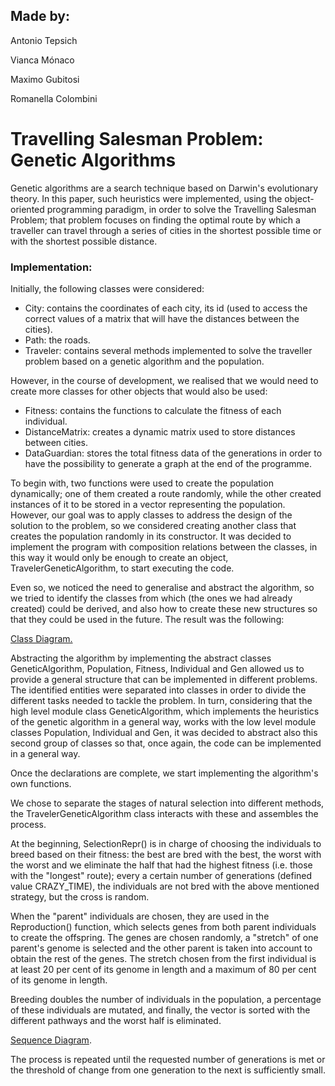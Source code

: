## Made by: ##

Antonio Tepsich

Vianca Mónaco 

Maximo Gubitosi

Romanella Colombini

# Travelling Salesman Problem: Genetic Algorithms #

Genetic algorithms are a search technique based on Darwin's evolutionary theory. In this paper, such heuristics were implemented, using the object-oriented programming paradigm, in order to solve the Travelling Salesman Problem; that problem focuses on finding the optimal route by which a traveller can travel through a series of cities in the shortest possible time or with the shortest possible distance.

### Implementation: ###

Initially, the following classes were considered:

- City: contains the coordinates of each city, its id (used to access the correct values of a matrix that will have the distances between the cities).
- Path: the roads.
- Traveler: contains several methods implemented to solve the traveller problem based on a genetic algorithm and the population.

However, in the course of development, we realised that we would need to create more classes for other objects that would also be used:

- Fitness: contains the functions to calculate the fitness of each individual.
- DistanceMatrix: creates a dynamic matrix used to store distances between cities.
- DataGuardian: stores the total fitness data of the generations in order to have the possibility to generate a graph at the end of the programme.

To begin with, two functions were used to create the population dynamically; one of them created a route randomly, while the other created instances of it to be stored in a vector representing the population. However, our goal was to apply classes to address the design of the solution to the problem, so we considered creating another class that creates the population randomly in its constructor. It was decided to implement the program with composition relations between the classes, in this way it would only be enough to create an object, TravelerGeneticAlgorithm, to start executing the code.

Even so, we noticed the need to generalise and abstract the algorithm, so we tried to identify the classes from which (the ones we had already created) could be derived, and also how to create these new structures so that they could be used in the future. The result was the following:


[Class Diagram.](https://viewer.diagrams.net/?highlight=0000ff&edit=_blank&layers=1&nav=1&title=UMLCLASES.drawio#R7V1rc9o4F%2F41zKSdCeM78BGSNtvd9n3TJN12P2UU7IC3xqK2SUJ%2F%2FUq25IskXyAWEPBOZ4OFLMs6R0fPec6R6OkXi5erACznX6DteD1NsV96%2BmVP01R1aKE%2FuGSdlFiqnhTMAtcmlbKCW%2Fe3kxTqCildubYTFipGEHqRuywWTqHvO9OoUAaCAD4Xqz1Cr%2FjUJZg5XMHtFHh86XfXjuZJqaYoSvbFH447m0fsNwtAa5OCcA5s%2BJwr0j%2F09IsAwij5tHi5cDw8enRgvn9af%2Fc%2B%2F7Su%2Fvwa%2FgLfJn%2Fd%2Fe%2Fv86Sxj5vckr5D4PjR1k3%2F%2Fvn48Y%2B%2FjX9%2FLK8%2Ffn1WrsYPf56TW5Qn4K3IgF05vhO507E3g4EbzRfk3aM1HdHw2V14wEdXk0foR7fkGzQcE%2BC5Mx99nqJ%2BOgEqeHIC1BbwxuSLCC5R6XTuevZnsIYr%2FDZhBKY%2F6dVkjp76GzULPPSVigrQ10FE9EqzCjVu8Z2oWEGlgROiOtd0iNS06DMII1JnCj0PLEP3Ie4wrrIAwcz1JzCK4II2BFe%2B7djkKpV5fBEF8GeqRvj%2BhoIhAsSj4bzk9JII6sqBCycK1qgK%2BTbVOTLrVHr9nOmwOiRl87z6qqQQkHkzS9tOH3eD5hnwZ2gQsufpzPMMwfMs0fOs4uOAhwTvg8iZ4GEM8wqJPuReNSuK1XQDlVU5le1p%2BhIuVx6IXOjfo%2B96%2Bhj9%2Fzote88pMZJDlFNYz3mMStU1XIKp688%2Bx3UujazkhowDLoLo3kcvVpW5a9uOH6tSBCKQaBvWnyV0%2FSgeKHOC%2FqHhvFD6Zs9EHbpA12p2jf7h6kF0AX2kdcCN1ctBqvzsYHUWKF7l9K5XvHVRnrV6ZpWrWUHgm0rXEEiXkZ3nxsZnHi0yG8FOzBrBLpCIcHNUkndY0JfnKidtnZe2LpCsBx4c7xqGLtY2VBYkdRmJ70uoptZMqMMWZHpjf3W9bwv7xvg9mZyffxoM5%2Beqyi8zPW1y5UTZFD17J5i0loeH5SEoyN%2F6tYLx2ALbRmJJblOWL%2FG8n8QLNzbquXJ6B%2Fo0S%2F5OaNsuLbv2wPoMSwRNRYR24AoJl3QpjGz8QR9HqyU2mhZYYLPgkSbl9DF96BOy1jAoPjXpXloW3%2FA%2B7jkp8R%2FCpbCRtLN0JPLNoqX%2FPddo%2FpI2gLTAzTWxOyndOMvg1vHQ22CVQeLCInqCSPsOoWfQXiUd%2B%2BTb7pNrr4AnkkpVX3fR%2BaRhZNV8WpbrL9H5%2FJjm1WVyi8wTQg%2BZEOpu%2BLKKQKOK35Y2wg2f%2FEd4xkq1oLB07PIvIB5S8ZqfWzearhIxkixdyLFZB6sIhglIzRakC%2BihSadf%2BjBesErMdlOLX2rerYbYUDUrsOGrFm2LM%2B93AXhCKhJs600onTfRojehFtG9YQo0ZtCeN6Ey3oQ%2BPFxvYsCp7jlmLVIn4hLhvKsVCGwXnK4bYTXWuAo3QqhgstyIUedGtC5UkRshEqo8N0Lk%2Bh85cuchkKjZxshdJhZOAFmrrTfB%2ByIc%2BAZfc3PnQfTiEjonbUzrvY62RdjUeWn7uXU%2BUNvPq3ClOL05GifJ2thJEi1e8pwkVavHJI5vj3HQC109eBC7IxNURPwVVUkuP7r4wU0ciqL34dgzh%2FpXjvcAnz9kBZO4AH1BxbuxOxLCVTB16vEG7kUl2hA5CYGDOcGnYkyvwim5hjEgSB0gpeiQaIpebCLpPLkrH0NjGtKZhnSd0RbkXs4wrck0hIQK1rlqZG6Udph7zqgQ20MfkhbbDazwvlDGxjZ13LswYIuOu6kMC2ogDAOKHGnDrADh5Y67aRbV7qDDgEOBOcVxwPtfK%2BBHbrQmPgAS%2Fj2aWqiHupqsoYVooT7mAXtWNVk0C5DMSvF1ocXwfub4ONNB0B51OOgNBK7PmGL09xF36KMboZZC5hERcha9%2B8fkuyzKST2K02QmUpv1KmpCpNKqZkgCAprekRPty1UVkZoiwVry%2BAmRYJPJj%2ByHEObjaXpOBIlncyzLRjGbNID6lZg76lykBq8mUBJ3qVgqsZdMmLfURu65t%2FWkymH0MxnVEIdXwm5M2xtTsvTSIc2txIfTxzsMBJiOprzigXTztmiaEpvUkLzbeTepbXoLE6gIRfPz6EBHl9iotzC2AuMkIOz23mVC74nMwGH18w5eO8G0noLcecfGto3m0Vk1Ab1RN7m8nXb6nWu2SCLX5TyJe7llekwpj3Mw3G%2FiLpT7fJQsqOUxjDbYX7FzYHLOAU2S2ZxlO%2BH0mBr1KCfeylk2Jj3GahorsCoYgreXHSPWWp4TPjWuos4eVcz2V%2BfHyKMqROxpSZzyTUYIt5GKbjSTChv0aVEsDfKWDjBGyMT0trfIEmJ%2F5sgsWnedmVRNY3%2FmyOgP1EJb5oBpq6XwH9dnq%2BXwn1D5aHApp3wZQm6KTE44%2Ftc%2BMhmy8ThB%2FC%2FN0S3i2K3if4e6DVCsrsKNgDPHTwKA9%2BXhP1QHLoA49JcnAkSBvjT%2Bpo9Tzk3w9RI5viV1jjJQt9VynNtF3RAkCZW9Coa%2Fbjmmq2%2BHflsV7KihFZOGfoURWEyt4wVGHEcrbFXiAwVF%2Fr2kcsqG1d5wFVuo8sBOs4hKceMWebuMimf4LrY2fcMso7qmdvx6zWqT99v0xSqb5TizqqzLHe0TLCEHy1KWT2WP21ZGg6fwhEajnQROcQ%2F5zenX%2BJCQjrTbAzQ2ilC18Z62UYV6HAlpR5%2FZwZYNLZCxKR7dLWmnichYUVzoiBaFapHsn7HTRETqITN2aMCD9Q98c18f0ut%2FcNN9RVNpweULbT6%2BWuevEM5z0ejh5esyc2m35ACZjQOV627CrtUD%2B53wikNmRdh6T8GIXVrYFaolUrHsOZJJRZ7RVvp9KvpsjrCWpsZCPRBAkiwaE4RyZvG0YCxPDL%2FIPNNSVSVnzZGn9dLDttpHKarCaok27FvGQDGHQ003Ncrztm%2BX6HNz404cuqZwtWNy21QEg8GrjanctOIRU7l6x7NthY70dghUaYBVL0%2BIz2c2XQBvStmmzSkhnj%2FJ0e6VZE%2BWDxaGSENoF%2Fi0sOo9Nm8RV9dojgBXi6l3abha57kWmi614TrW0S6trmMWgyIbnz613Tr2pogXnc%2FxO4%2BJ4ihwX7Ite5cu0h1%2F6nyJy4%2F1VKHt7NLmFIy040nFHey4NRmC3fsRpbqQW3sFMuGBRowmjhBKVEu26fogj6LT3xpF15NNqJWJTAJNphpsDpO6JU%2BmsqcTcMn6LRFl3IPoaRxymTKDZ2yQVWmKcju2pk2Uq3ZsTYWiCk%2FecO04oY4kzRzP8ma0w7HIW94MUR5kh0hfK1izqWClZR8aIlYUZ4d9suNY78nNtaZ5gxLnGk9oXuCThjoqah%2BLdEdFVWgqz59iKurlnkk%2FpXnp%2BMv1fRO6%2BxRpKaMkr2BDWkriWsEzjx0IeL1gm1oUabSUIaIbMQb4cfaOi3OxWeT%2FnB0n41QnNMFm%2F90yTkaDXdOnxTiViUwG46S2xjhpu2Kc2AftiHHic7OKoakO1x5CqpA5aOj3pFbuiMknOlFKQqw5%2FPpesA8KV8W%2FKZunqrg6SFWOlMoabYpid5z0YXZUlgzBDvdOZdHwLgdji%2BtNcXOkaAInd92gKdxsmyaaPGzFk5nPjYMWEic0z5flf1Crwxf7wBcMbTYQ0Fia8KcxTgFeiGkzzFQBz8NHvN%2FnToDo1ezNLvm1p%2BOxQObGvJhQs%2BR54mbHi8kQrCg4JhSsPEQhJMbGtv3%2FZKpeOf4GBxggpMDf9054QEw3vSvjcTue3jzRxm8tyzFtcBkHGXKyyHFuGkUEtDaCKAvo23dzfMpDASyoBi0gDJ3KkG5oVs7hDPrAyzNvTTe19V5Dx5Uu%2FJStoxxTrw22zWB%2FWknLTknb%2BIQ1lW2L2R7XEt1mcJvy0j6Xda3%2BFkkcnckn2%2FAazpsYbjtl0VA0P9mXtzmPSOMZEyO0O0WwKwvNGgPmJ5JGw75lcnZJ361Z4onVYzBL2dbxXm7fuNIf6r3dbxtvsBl8D%2BbQssrVcVNzONTq2yqxiK2ZH4unW9XeB62HXMGx1QTrnIwhGjKLl2odgCGyeEK1SnxvzyS9IaSkKgzx8hrbwGcoj0ZSsJKqDHXhg8p7pphVN0jCSRbPNHaGqiRv7iAtFU%2B8fQv5rBXeQjFmyQbhPB5ClbVeBLukFwl2GRjGQYKXJMl%2BNwkT3NkUSCHokQwbGyadtXKCxqSjFp71a1eZXtwoxcHoc6JKpjUg15km4Yt17mLnZyeZJSnVdKVT%2BtqAnismQ7d0JrPFUpQtFUtjFMtgwxGtJeMwD7L0imSc7HbaPnx8DB1Jes3TXXKMJFILBS3jBUupJOp9cJZSLyEpcxquDCp%2B9LVtj88Y9Uf5%2FxgKvLG%2BG%2BzP0shR9zT8V3xMObwTd6t82o6q6u9zMh07SdMvTuCaySt9npYFE2T6XNrI6LM%2FpaH2t%2FS5%2BMYG7FnDG8%2FJ1rV6IPL4O%2B8nJ8QSEbbv%2BaDLAOIDwTMBB2A5%2FwJtB9f4Dw%3D%3D)

Abstracting the algorithm by implementing the abstract classes GeneticAlgorithm, Population, Fitness, Individual and Gen allowed us to provide a general structure that can be implemented in different problems. The identified entities were separated into classes in order to divide the different tasks needed to tackle the problem. In turn, considering that the high level module class GeneticAlgorithm, which implements the heuristics of the genetic algorithm in a general way, works with the low level module classes Population, Individual and Gen, it was decided to abstract also this second group of classes so that, once again, the code can be implemented in a general way.

Once the declarations are complete, we start implementing the algorithm's own functions.

We chose to separate the stages of natural selection into different methods, the TravelerGeneticAlgorithm class interacts with these and assembles the process.

At the beginning, SelectionRepr() is in charge of choosing the individuals to breed based on their fitness: the best are bred with the best, the worst with the worst and we eliminate the half that had the highest fitness (i.e. those with the "longest" route); every a certain number of generations (defined value CRAZY_TIME), the individuals are not bred with the above mentioned strategy, but the cross is random.

When the "parent" individuals are chosen, they are used in the Reproduction() function, which selects genes from both parent individuals to create the offspring. The genes are chosen randomly, a "stretch" of one parent's genome is selected and the other parent is taken into account to obtain the rest of the genes. The stretch chosen from the first individual is at least 20 per cent of its genome in length and a maximum of 80 per cent of its genome in length.


Breeding doubles the number of individuals in the population, a percentage of these individuals are mutated, and finally, the vector is sorted with the different pathways and the worst half is eliminated.

[Sequence Diagram](https://viewer.diagrams.net/?highlight=0000ff&edit=_blank&layers=1&nav=1&title=secuencia.drawio#R5Vtbb9s2FP41BroCMSRRNz86SZt1aLeiydD1qWAk2iZKiwJFJfF%2B%2FUiJupK2FcdyLutDYR5RFPWdy3fOETMBF%2BuHKwbT1RcaIzJxrPhhAi4njhOEofhfCjalwLfcUrBkOC5FdiO4xv8iJbSUNMcxyjoTOaWE47QrjGiSoIh3ZJAxet%2BdtqCk%2B9QULpEmuI4g0aXfccxXpTT0rEb%2BO8LLVfVk21JX1rCarATZCsb0viUCHybgglHKy1%2FrhwtEJHYVLuV9H7dcrTfGUMKH3PAHnn%2FO3QwQwvCfZ%2FDnF%2Bf7zZmtlrmDJFdvrHbLNxUEjOZJjOQq9gSc368wR9cpjOTVe6FzIVvxNVGX4W1GSc7RnEVKmYW0GblimHFGf9V4yglqF4hx9LD1%2FewaNWFtiK4RZxsxRd3g2cqylKUBoIC%2Fb%2FTmhEq2auls5ilzUaayrJdu0BQ%2FFKCPANd9M9jabhdbO%2FBOhy1I8vOPD2wWbT5bafLX9xsHXp3pdgvJkjLMV%2BsJmN8weIcIYlcoQRxH8%2FpSH3%2FhlKn8ma%2FJZ7xABCdidJ4ihsU2ERNXiBJ%2FbWTnIthwKGRMIRxRQmCa4dtiWUtIGIpyluE79A1lpXIKaa1tOaoDgrVDbZqODJrcqja%2Fq7XQ4BCWQWnuzBpJa85%2Bj0gpTnjxXO984l32tEEZX9ElTSBp6%2BOJuO40sMFgz%2FwO2L7uIbYBaxCO5SFAwzolcPPuNw1x%2BYpYMN6c4GUiRLeUc7ousIOMzyWJSuTFQkKGkriS3BIa%2FaqmqRAUHht%2FsfYS7ZqnLAjFHR7XtcQQgVw4ZDdDMICubv0q7bDRLjBrt1ogozmLkLqnp7h6E4frcgCTvFq%2FsS17X5QyOY7tjBWkPB1sMP9K01waEE3%2BZxziBl0ScQxplW1iEWCNpSD%2F9XiD92i4vQ7awUBnOAZjmwuE%2FVi3KCEiMMtw1E1b0QPm%2F7R%2B%2F5CgTi3HVePLB4VyMdi0Bi3tFDJjqDfadxmP99GGroUWzp4B50r2RDKp0%2BcqnfbAIDrZv5Afdhcq6VNbSOgLblrTlLts3%2FDMvOGt%2B%2BrPV%2FtqLLHcwaEkaTRVPeH5hlJ2LeqASMbtd0tRDLAyhIO5XCzhejIk3JT3qi6VFkXCxoo40c%2BX1jiO5e0iYIs4DZsArgchmHOaNaVbGVYuKKHSwhNaEMeWiPGocm3WK9c8QxgJDPZ9DE416kbnVEJpKiTv8oRjeTtfIfmOLZq1CqTEwsIwrZjmAtj4rSosGFBfg1MqbADHtiA%2FhG7HaVQETjdbcYYRqDsWjoExKNE4j5SRv%2FuUxPgOxzkk7yeOeIjVEujmLsnvWg0bXD80UpMnELSQPpKlMMLJ8nMxunTM1Vw3CxKws01N3nLwo8XPxYWp5VVMXjK7E4JjMXu7%2BttlpodkAK7ZkJ5M7UHXAPtZ8BZqfzwjz4zP2c7IvfndbvE4jBy%2B0iDid4t9YA8LIqMF45mG45ecFyxpaOe8mAhxqE%2BHg%2FX1ZF%2Ftdh6cfhV1JF91LPNzRvW9ykCHGU3LJLa2Aw2mUCv%2FzJpKNNsWMLUttxI0RFCMNu3R4UXe3t6gbzablhuHxyro%2BhFjNg1mrX%2FD2oXaul4VUpp1uwttqe%2BOZkSOZkRF3l7UT1XmDqUppSjCC1H5C0UhJjNv%2BV3VseiiSu19IgPMLRO%2FlrxQsw%2FX8gNXcpulRfRvZf5Fyr%2BmsVhSBJr9KX8%2Fke%2Bl7b0ot7Ue0BlogQnppfvGGqAbE4%2FAQR4Y8DXTMbbdRiIh29CEBvMmWdXU9OL7ok9SUGA%2FZ1%2FUrCFD57qvlBM1RvdAu8PAhnZG7YGVXTga2nppNy7BWn7QJVgQhqcj2B0WdwqG9UCPCYPZNDywa%2Br3YqvXT9xHZlVHT8122cvLrYv8Z66L6q9ZDZDX4nU4TJqu7xsskCo8T18hgX6fbKQKqXrOqBVS5XWv3Q3d525POPqXl7%2FTGHL0KVnQN%2BmAzrM54IlaFOAULQpHryhKu7mhHJKPmCcoy0bIpUQq5fVSqSA8qFfRaoLb3SZ4UI%2BP%2F3n7RB2Naa%2FCcZ3Z1AkHmZ%2Bevtmzqee3GiLdlYE1dUHrqjsoH3uskYPQ7T9256Zda%2Bf8kZzCePzoEnJ4lUMWY3isA0h7DhsfWofTnMsnXdTn8UerwPvqNKWjpjPJ4x2WcV7OyaQnIevaPf8ceAzJGw1YvdbmeUpQ3UQkZV8v4pR1ZeW5gVqmWo8X%2B%2FuRpsWuUPK%2Bv1R39DSmoilK5J5htqr%2FJkBcbp2tPZwilGoFM3X7KHWP96mE4XcLdK%2By%2FcdSRbhnnS1k0KxTTaSLRYbGKeD1D5vzOP5LqBgSIoykSl3o3c8lSn4usOGg0YFJzIvKEfxemJi508A%2BTOuuHfTW8gap%2FWiHx%2FSezBXi4ySiL0mHoOe2rnekT1Wu507DYacRj6bDAYdVVXKk06bhS8%2FQz0aqJr2RH8Yuz2ytSgWN5JsiS1CwOhdZXZNPEXiLyFea4fKI4iUr55oaDyJNEAmWeAmIC4tBMOP3KCsID7Oy8yXEQnfy%2FY6SbHm%2B2U7aJmnKtR6dEYhh80eRpWk0f1kKPvwH).

The process is repeated until the requested number of generations is met or the threshold of change from one generation to the next is sufficiently small.